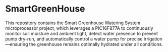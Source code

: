 # SmartGreenHouse
This repository contains the Smart Greenhouse Watering System microprocessor project, which leverages a PIC16F877A to continuously monitor soil moisture and ambient light, detect water presence to prevent pump dry-run, and automatically control a water pump for precise irrigation—ensuring the greenhouse remains optimally hydrated under all conditions.
